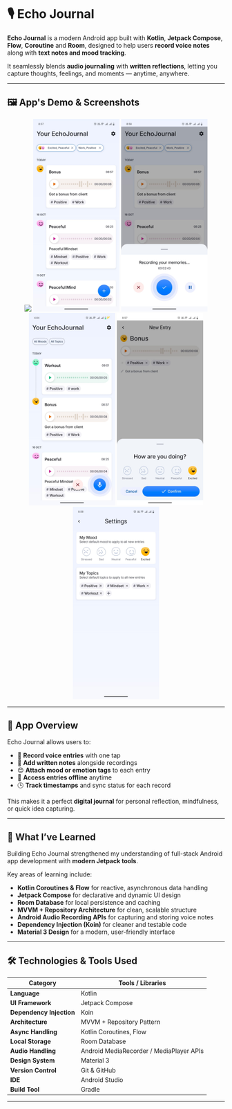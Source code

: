 # 🎙️ Echo Journal

**Echo Journal** is a modern Android app built with **Kotlin**, **Jetpack Compose**, **Flow**, **Coroutine** and **Room**, designed to help users **record voice notes** along with **text notes and mood tracking**.  

It seamlessly blends **audio journaling** with **written reflections**, letting you capture thoughts, feelings, and moments — anytime, anywhere.

---

## 🖼️ App's Demo & Screenshots

<p align="center">
  <img src="readme-assets/gif/demo-echo-journal.gif" width="200">
  <img src="readme-assets/screenshots/01-home-screen.jpeg" width="200">
  <img src="readme-assets/screenshots/02-standard-record.jpeg" width="200">
  <img src="readme-assets/screenshots/03-quick-record.jpeg" width="200">
  <img src="readme-assets/screenshots/04-record-screen.jpeg" width="200">
  <img src="readme-assets/screenshots/04-settings-screen.jpeg" width="200">
</p>


---

## 📱 App Overview

Echo Journal allows users to:

- 🎤 **Record voice entries** with one tap  
- 📝 **Add written notes** alongside recordings  
- 😊 **Attach mood or emotion tags** to each entry  
- 💾 **Access entries offline** anytime  
- 🕒 **Track timestamps** and sync status for each record  

This makes it a perfect **digital journal** for personal reflection, mindfulness, or quick idea capturing.

---

## 🧠 What I’ve Learned

Building Echo Journal strengthened my understanding of full-stack Android app development with **modern Jetpack tools**.  

Key areas of learning include:

- **Kotlin Coroutines & Flow** for reactive, asynchronous data handling  
- **Jetpack Compose** for declarative and dynamic UI design  
- **Room Database** for local persistence and caching  
- **MVVM + Repository Architecture** for clean, scalable structure  
- **Android Audio Recording APIs** for capturing and storing voice notes  
- **Dependency Injection (Koin)** for cleaner and testable code  
- **Material 3 Design** for a modern, user-friendly interface  

---

## 🛠️ Technologies & Tools Used

| Category | Tools / Libraries |
|-----------|-------------------|
| **Language** | Kotlin |
| **UI Framework** | Jetpack Compose |
| **Dependency Injection** | Koin |
| **Architecture** | MVVM + Repository Pattern |
| **Async Handling** | Kotlin Coroutines, Flow |
| **Local Storage** | Room Database |
| **Audio Handling** | Android MediaRecorder / MediaPlayer APIs |
| **Design System** | Material 3 |
| **Version Control** | Git & GitHub |
| **IDE** | Android Studio |
| **Build Tool** | Gradle |

---
